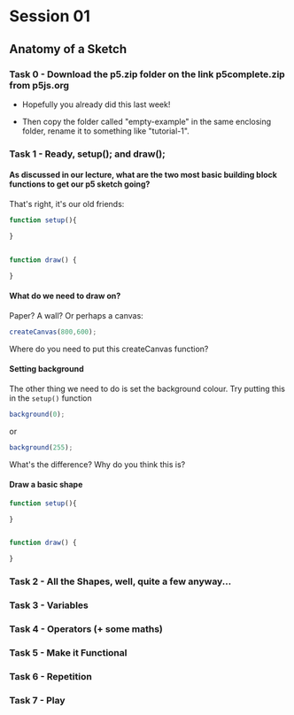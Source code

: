 # Session 01

## Anatomy of a Sketch


### Task 0 - Download the p5.zip folder on the link p5complete.zip from p5js.org

- Hopefully you already did this last week! 

- Then copy the folder called "empty-example" in the same enclosing folder, rename it to something like "tutorial-1".




### Task 1 - Ready, setup(); and draw();

#### As discussed in our lecture, what are the two most basic building block functions to get our p5 sketch going?

That's right, it's our old friends:

```javascript
function setup(){

}


function draw() {

}
```


#### What do we need to draw on? 

Paper? A wall? Or perhaps a canvas:

```javascript
createCanvas(800,600);
```

Where do you need to put this createCanvas function?

#### Setting background

The other thing we need to do is set the background colour. Try putting this in the ``` setup() ``` function

```javascript
background(0);
```

 or 

 ```javascript
background(255);
```

What's the difference? Why do you think this is?

#### Draw a basic shape

```javascript
function setup(){

}


function draw() {

}
```





### Task 2 - All the Shapes, well, quite a few anyway...




### Task 3 - Variables




### Task 4 - Operators (+ some maths)




### Task 5 - Make it Functional



### Task 6 - Repetition



### Task 7 - Play












